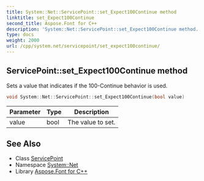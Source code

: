 ```yaml
---
title: System::Net::ServicePoint::set_Expect100Continue method
linktitle: set_Expect100Continue
second_title: Aspose.Font for C++
description: 'System::Net::ServicePoint::set_Expect100Continue method. Sets a value that indicates if the 100-Continue behavior is used in C++.'
type: docs
weight: 2000
url: /cpp/system.net/servicepoint/set_expect100continue/
---
```

## ServicePoint::set_Expect100Continue method


Sets a value that indicates if the 100-Continue behavior is used.

```cpp
void System::Net::ServicePoint::set_Expect100Continue(bool value)
```


| Parameter | Type | Description |
| --- | --- | --- |
| value | bool | The value to set. |

## See Also

* Class [ServicePoint](../)
* Namespace [System::Net](../../)
* Library [Aspose.Font for C++](../../../)
